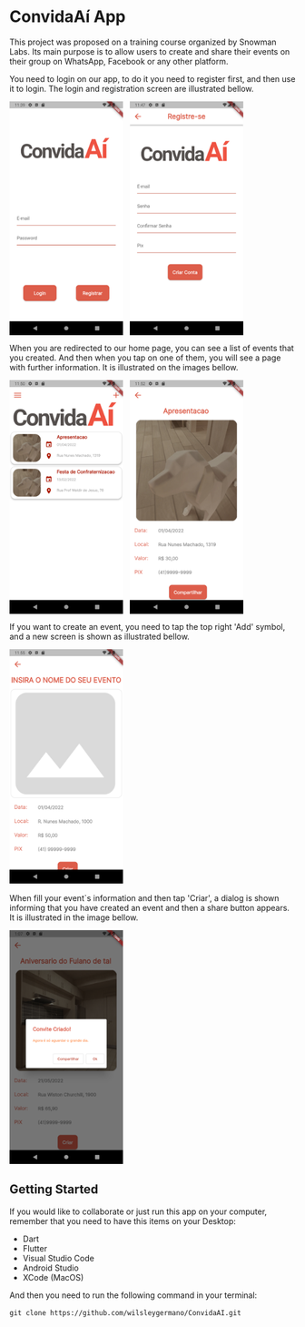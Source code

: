 # ConvidaAí App

This project was proposed on a training course organized by Snowman Labs. Its main purpose is to allow users to create and share their events on their group on WhatsApp, Facebook or any other platform.

You need to login on our app, to do it you need to register first, and then use it to login. The login and registration screen are illustrated bellow.

<div style="display: flex;">
<img src="./screenshots/login.png" width="200">&nbsp;&nbsp;&nbsp;
<img src="./screenshots/registrar.png" width="200">
</div>

When you are redirected to our home page, you can see a list of events that you created. And then when you tap on one of them, you will see a page with further information. It is illustrated on the images bellow.

<div style="display: flex;">
<img src="./screenshots/homepage.png" width="200">&nbsp;&nbsp;&nbsp;
<img src="./screenshots/card.png" width="200">
</div>

If you want to create an event, you need to tap the top right 'Add' symbol, and a new screen is shown as illustrated bellow.

<img src="./screenshots/criar.png" width="200">

When fill your event`s information and then tap 'Criar', a dialog is shown informing that you have created an event and then a share button appears. It is illustrated in the image bellow.

<img src="./screenshots/event_created.png" width="200">

## Getting Started

If you would like to collaborate or just run this app on your computer, remember that you need to have this items on your Desktop:

- Dart
- Flutter
- Visual Studio Code
- Android Studio
- XCode (MacOS)

And then you need to run the following command in your terminal:

```
git clone https://github.com/wilsleygermano/ConvidaAI.git
```
